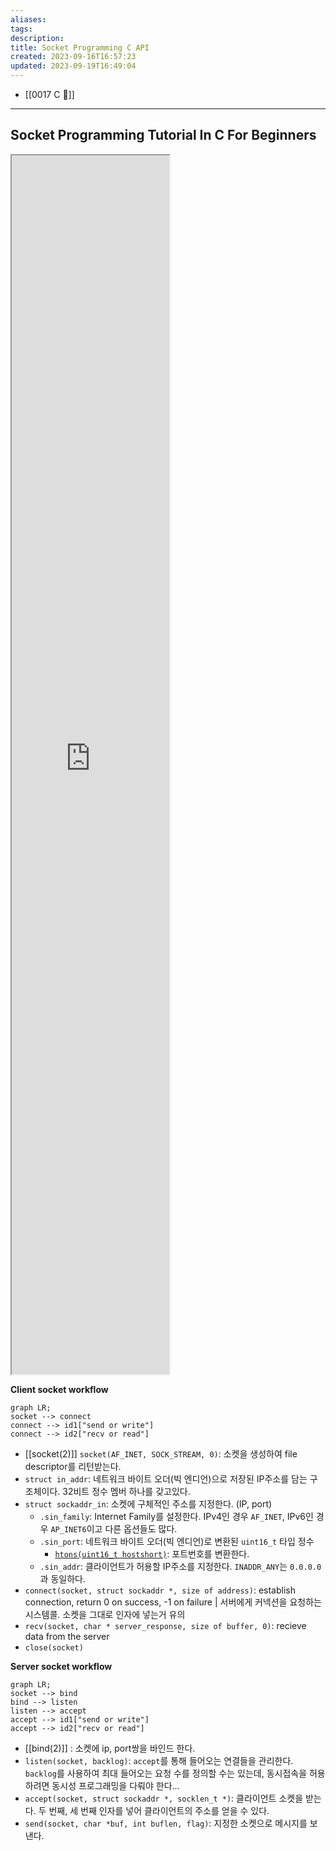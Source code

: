 ```yaml
---
aliases: 
tags: 
description:
title: Socket Programming C API
created: 2023-09-16T16:57:23
updated: 2023-09-19T16:49:04
---
```

- [[0017 C 🍎]]
___

## Socket Programming Tutorial In C For Beginners

<iframe title="Socket Programming Tutorial In C For Beginners | Part 1 | Eduonix" src="https://www.youtube.com/embed/LtXEMwSG5-8?feature=oembed" height="113" width="200" allowfullscreen="" allow="fullscreen" style="aspect-ratio: 1.76991 / 1; width: 50%; height: 50%;"></iframe>

**Client socket workflow**

```mermaid
graph LR;
socket --> connect
connect --> id1["send or write"]
connect --> id2["recv or read"]
```

- [[socket(2)]] `socket(AF_INET, SOCK_STREAM, 0)`: 소켓을 생성하여 file descriptor를 리턴받는다.
- `struct in_addr`: 네트워크 바이트 오더(빅 엔디언)으로 저장된 IP주소를 담는 구조체이다. 32비트 정수 멤버 하나를 갖고있다.
- `struct sockaddr_in`: 소켓에 구체적인 주소를 지정한다. (IP, port)
	- `.sin_family`: Internet Family를 설정한다. IPv4인 경우 `AF_INET`, IPv6인 경우 `AP_INET6`이고 다른 옵션들도 많다.
	- `.sin_port`: 네트워크 바이트 오더(빅 엔디언)로 변환된 `uint16_t` 타입 정수
		- [`htons(uint16_t hostshort)`](https://www.man7.org/linux/man-pages/man3/htons.3.html): 포트번호를 변환한다.
	- `.sin_addr`: 클라이언트가 허용할 IP주소를 지정한다. `INADDR_ANY`는 `0.0.0.0`과 동일하다.
- `connect(socket, struct sockaddr *, size of address)`: establish connection, return 0 on success, -1 on failure | 서버에게 커넥션을 요청하는 시스템콜. 소켓을 그대로 인자에 넣는거 유의
- `recv(socket, char * server_response, size of buffer, 0)`: recieve data from the server
- `close(socket)`

**Server socket workflow**

```mermaid
graph LR;
socket --> bind
bind --> listen
listen --> accept
accept --> id1["send or write"]
accept --> id2["recv or read"]
```

- [[bind(2)]] :  소켓에 ip, port쌍을 바인드 한다.
- `listen(socket, backlog)`: `accept`를 통해 들어오는 연결들을 관리한다. `backlog`를 사용하여 최대 들어오는 요청 수를 정의할 수는 있는데, 동시접속을 허용하려면 동시성 프로그래밍을 다뤄야 한다...
- `accept(socket, struct sockaddr *, socklen_t *)`: 클라이언트 소켓을 받는다. 두 번째, 세 번째 인자를 넣어 클라이언트의 주소를 얻을 수 있다.
- `send(socket, char *buf, int buflen, flag)`: 지정한 소켓으로 메시지를 보낸다.
